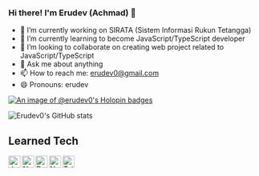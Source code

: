 ### Hi there! I'm Erudev (Achmad) 👋

- 🔭 I’m currently working on SIRATA (Sistem Informasi Rukun Tetangga)
- 🌱 I’m currently learning to become JavaScript/TypeScript developer
- 👯 I’m looking to collaborate on creating web project related to JavaScript/TypeScript
- 💬 Ask me about anything
- 📫 How to reach me: erudev0@gmail.com
- 😄 Pronouns: erudev

[![An image of @erudev0's Holopin badges](https://holopin.me/erudev0)](https://holopin.io/@erudev0)

![Erudev0's GitHub stats](https://github-readme-stats-git-masterrstaa-rickstaa.vercel.app/api?username=erudev0&theme=react&show_icons=true)

## Learned Tech
<a href="#"><img align="left" alt="JavaScript" width="24px" src="https://upload.wikimedia.org/wikipedia/commons/9/99/Unofficial_JavaScript_logo_2.svg" /></a>
<a href="https://nodejs.org/"><img align="left" alt="NodeJS" width="24px" src="https://seeklogo.com/images/N/nodejs-logo-FBE122E377-seeklogo.com.png" /></a>
<a href="https://reactjs.org/"><img align="left" alt="ReactJS" width="24px" src="https://cdn.worldvectorlogo.com/logos/react-2.svg" /></a>
<a href="https://nextjs.org/"><img align="left" alt="NextJS" width="24px" src="https://iconape.com/wp-content/files/gm/82643/svg/next-js.svg" /></a>
<a href="https://tailwindcss.com/"><img align="left" alt="Tailwind CSS" width="24px" src="https://www.vectorlogo.zone/logos/tailwindcss/tailwindcss-icon.svg" /></a>
